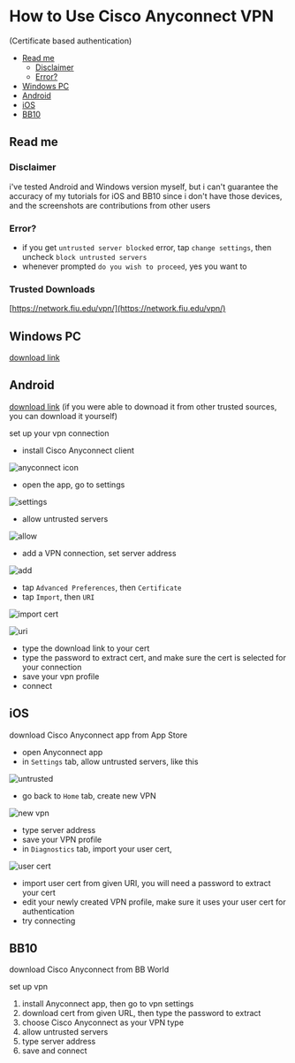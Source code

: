 # How to Use Cisco Anyconnect VPN 
(Certificate based authentication)

- [Read me](#read-me)
  - [Disclaimer](#disclaimer)
  - [Error?](#error)
- [Windows PC](#windows-pc)
- [Android](#android)
- [iOS](#ios)
- [BB10](#bb10)

## Read me

### Disclaimer

i've tested Android and Windows version myself, but i can't guarantee the accuracy of my tutorials for iOS and BB10 since i don't have those devices, and the screenshots are contributions from other users

### Error?
- if you get `untrusted server blocked` error, tap `change settings`, then uncheck `block untrusted servers`
- whenever prompted `do you wish to proceed`, yes you want to

### Trusted Downloads

[https://network.fiu.edu/vpn/](https://network.fiu.edu/vpn/)

## Windows PC

[download link](https://jm33.me/files/anyconnect-win-3.1.13015-pre-deploy-k9.msi)


## Android

[download link](https://jm33.me/files/com.cisco.anyconnect.vpn.android.avf_4.0.09029-345_minAPI14.apk) (if you were able to downoad it from other trusted sources, you can download it yourself)

set up your vpn connection

- install Cisco Anyconnect client

![anyconnect icon](./img/android_anyconn_icon.jpg)

- open the app, go to settings

![settings](./img/android_settings.jpg)

- allow untrusted servers

![allow](./img/android_allow.jpg)

- add a VPN connection, set server address

![add](./img/android_add.jpg)

- tap `Advanced Preferences`, then `Certificate`
- tap `Import`, then `URI`

![import cert](./img/android_import.jpg)

![uri](./img/android_uri.jpg)

- type the download link to your cert
- type the password to extract cert, and make sure the cert is selected for your connection
- save your vpn profile
- connect

## iOS

download Cisco Anyconnect app from App Store

- open Anyconnect app
- in `Settings` tab, allow untrusted servers, like this

![untrusted](./img/ios_allow_untrusted.jpg)

- go back to `Home` tab, create new VPN

![new vpn](./img/ios_create_vpn.jpg)

- type server address
- save your VPN profile
- in `Diagnostics` tab, import your user cert,

![user cert](./img/ios_user_cert.jpg)

- import user cert from given URI, you will need a password to extract your cert
- edit your newly created VPN profile, make sure it uses your user cert for authentication
- try connecting

## BB10

download Cisco Anyconnect from BB World

set up vpn

1. install Anyconnect app, then go to vpn settings
2. download cert from given URL, then type the password to extract
3. choose Cisco Anyconnect as your VPN type
4. allow untrusted servers
5. type server address
6. save and connect
